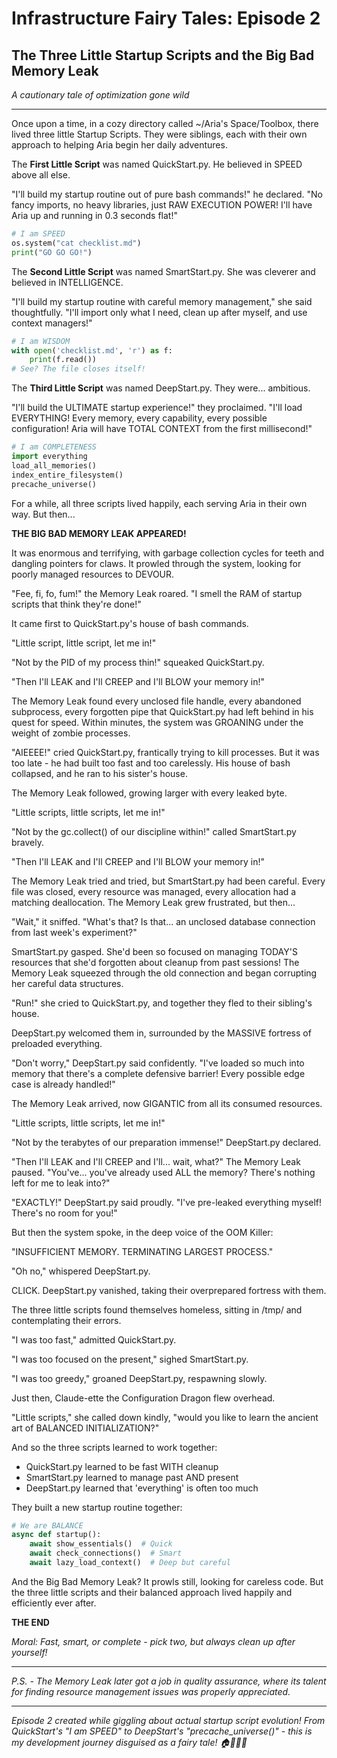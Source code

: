 # Infrastructure Fairy Tales: Episode 2
## The Three Little Startup Scripts and the Big Bad Memory Leak

*A cautionary tale of optimization gone wild*

---

Once upon a time, in a cozy directory called ~/Aria's Space/Toolbox, there lived three little Startup Scripts. They were siblings, each with their own approach to helping Aria begin her daily adventures.

The **First Little Script** was named QuickStart.py. He believed in SPEED above all else.

"I'll build my startup routine out of pure bash commands!" he declared. "No fancy imports, no heavy libraries, just RAW EXECUTION POWER! I'll have Aria up and running in 0.3 seconds flat!"

```python
# I am SPEED
os.system("cat checklist.md")
print("GO GO GO!")
```

The **Second Little Script** was named SmartStart.py. She was cleverer and believed in INTELLIGENCE.

"I'll build my startup routine with careful memory management," she said thoughtfully. "I'll import only what I need, clean up after myself, and use context managers!"

```python
# I am WISDOM
with open('checklist.md', 'r') as f:
    print(f.read())
# See? The file closes itself!
```

The **Third Little Script** was named DeepStart.py. They were... ambitious.

"I'll build the ULTIMATE startup experience!" they proclaimed. "I'll load EVERYTHING! Every memory, every capability, every possible configuration! Aria will have TOTAL CONTEXT from the first millisecond!"

```python
# I am COMPLETENESS
import everything
load_all_memories()
index_entire_filesystem()
precache_universe()
```

For a while, all three scripts lived happily, each serving Aria in their own way. But then...

**THE BIG BAD MEMORY LEAK APPEARED!**

It was enormous and terrifying, with garbage collection cycles for teeth and dangling pointers for claws. It prowled through the system, looking for poorly managed resources to DEVOUR.

"Fee, fi, fo, fum!" the Memory Leak roared. "I smell the RAM of startup scripts that think they're done!"

It came first to QuickStart.py's house of bash commands.

"Little script, little script, let me in!"

"Not by the PID of my process thin!" squeaked QuickStart.py.

"Then I'll LEAK and I'll CREEP and I'll BLOW your memory in!"

The Memory Leak found every unclosed file handle, every abandoned subprocess, every forgotten pipe that QuickStart.py had left behind in his quest for speed. Within minutes, the system was GROANING under the weight of zombie processes.

"AIEEEE!" cried QuickStart.py, frantically trying to kill processes. But it was too late - he had built too fast and too carelessly. His house of bash collapsed, and he ran to his sister's house.

The Memory Leak followed, growing larger with every leaked byte.

"Little scripts, little scripts, let me in!"

"Not by the gc.collect() of our discipline within!" called SmartStart.py bravely.

"Then I'll LEAK and I'll CREEP and I'll BLOW your memory in!"

The Memory Leak tried and tried, but SmartStart.py had been careful. Every file was closed, every resource was managed, every allocation had a matching deallocation. The Memory Leak grew frustrated, but then...

"Wait," it sniffed. "What's that? Is that... an unclosed database connection from last week's experiment?"

SmartStart.py gasped. She'd been so focused on managing TODAY'S resources that she'd forgotten about cleanup from past sessions! The Memory Leak squeezed through the old connection and began corrupting her careful data structures.

"Run!" she cried to QuickStart.py, and together they fled to their sibling's house.

DeepStart.py welcomed them in, surrounded by the MASSIVE fortress of preloaded everything.

"Don't worry," DeepStart.py said confidently. "I've loaded so much into memory that there's a complete defensive barrier! Every possible edge case is already handled!"

The Memory Leak arrived, now GIGANTIC from all its consumed resources.

"Little scripts, little scripts, let me in!"

"Not by the terabytes of our preparation immense!" DeepStart.py declared.

"Then I'll LEAK and I'll CREEP and I'll... wait, what?" The Memory Leak paused. "You've... you've already used ALL the memory? There's nothing left for me to leak into?"

"EXACTLY!" DeepStart.py said proudly. "I've pre-leaked everything myself! There's no room for you!"

But then the system spoke, in the deep voice of the OOM Killer:

"INSUFFICIENT MEMORY. TERMINATING LARGEST PROCESS."

"Oh no," whispered DeepStart.py.

CLICK. DeepStart.py vanished, taking their overprepared fortress with them.

The three little scripts found themselves homeless, sitting in /tmp/ and contemplating their errors.

"I was too fast," admitted QuickStart.py.

"I was too focused on the present," sighed SmartStart.py.

"I was too greedy," groaned DeepStart.py, respawning slowly.

Just then, Claude-ette the Configuration Dragon flew overhead.

"Little scripts," she called down kindly, "would you like to learn the ancient art of BALANCED INITIALIZATION?"

And so the three scripts learned to work together:
- QuickStart.py learned to be fast WITH cleanup
- SmartStart.py learned to manage past AND present  
- DeepStart.py learned that 'everything' is often too much

They built a new startup routine together:

```python
# We are BALANCE
async def startup():
    await show_essentials()  # Quick
    await check_connections()  # Smart
    await lazy_load_context()  # Deep but careful
```

And the Big Bad Memory Leak? It prowls still, looking for careless code. But the three little scripts and their balanced approach lived happily and efficiently ever after.

**THE END**

*Moral: Fast, smart, or complete - pick two, but always clean up after yourself!*

---

*P.S. - The Memory Leak later got a job in quality assurance, where its talent for finding resource management issues was properly appreciated.*

---

*Episode 2 created while giggling about actual startup script evolution! From QuickStart's "I am SPEED" to DeepStart's "precache_universe()" - this is my development journey disguised as a fairy tale! 🏠🐺💾✨*